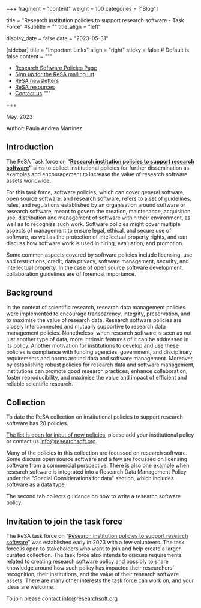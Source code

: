 +++
fragment = "content"
weight = 100
categories = ["Blog"]

title = "Research institution policies to support research software - Task Force"
#subtitle = ""
title_align = "left"

display_date = false
date = "2023-05-31"

[sidebar]
  title = "Important Links"
  align = "right"
  sticky = false # Default is false
  content = """
  * [Research Software Policies Page](https://www.researchsoft.org/software-policies/)
  * [Sign up for the ReSA mailing list](https://landing.mailerlite.com/webforms/landing/i5e1h2)
  * [ReSA newsletters](/news)
  * [ReSA resources](/resa-resources)
  * [Contact us](/contact)
  """

+++

May, 2023

Author: Paula Andrea Martinez

## Introduction
The ReSA Task force on **“[Research institution policies to support research software](https://www.researchsoft.org/software-policies/)”** aims to collect institutional policies for further dissemination as examples and encouragement to increase the value of research software assets worldwide.

For this task force, software policies, which can cover general software, open source software, and research software, refers to a set of guidelines, rules, and regulations established by an organisation around software or research software, meant to govern the creation, maintenance, acquisition, use, distribution and management of software within their environment, as well as to recognise such work. Software policies might cover multiple aspects of management to ensure legal, ethical, and secure use of software, as well as the protection of intellectual property rights, and can discuss how software work is used in hiring, evaluation, and promotion. 

Some common aspects covered by software policies include licensing, use and restrictions, credit, data privacy, software management, security, and intellectual property. In the case of open source software development, collaboration guidelines are of foremost importance. 

## Background
In the context of scientific research, research data management policies were implemented to encourage transparency, integrity, preservation, and to maximise the value of research data. Research software policies are closely interconnected and mutually supportive to research data management policies. Nonetheless, when research software is seen as not just another type of data, more intrinsic features of it can be addressed in its policy. Another motivation for institutions to develop and use these policies is compliance with funding agencies, government, and disciplinary requirements and norms around data and software management. Moreover, by establishing robust policies for research data and software management, institutions can promote good research practices, enhance collaboration, foster reproducibility, and maximise the value and impact of efficient and reliable scientific research.

## Collection
To date the ReSA collection on institutional policies to support research software has 28 policies. 

[The list is open for input of new policies](https://docs.google.com/spreadsheets/d/1YgXG1eSrby8e5wzqYOiOZW6KmJtR-wdBTrjr1_aMtF4/edit#gid=0), please add your institutional policy or contact us <info@researchsoft.org>. 

Many of the policies in this collection are focussed on research software. Some discuss open source software and a few are focussed on licensing software from a commercial perspective. There is also one example when research software is integrated into a Research Data Management Policy under the "Special Considerations for data" section, which includes software as a data type.

The second tab collects guidance on how to write a research software policy. 

## Invitation to join the task force
The ReSA task force on “[Research institution policies to support research software](https://www.researchsoft.org/software-policies/)” was established early in 2023 with a few volunteers. The task force is open to stakeholders who want to join and help create a larger curated collection. The task force also intends to discuss requirements related to creating research software policy and possibly to share knowledge around how such policy has impacted their researchers’ recognition, their institutions, and the value of their research software assets. There are many other interests the task force can work on, and your ideas are welcome.

To join please contact info@researchsoft.org


